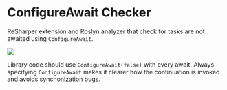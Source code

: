 ConfigureAwait Checker
======================

ReSharper extension and Roslyn analyzer that check for tasks are not awaited using `ConfigureAwait`.

![](http://i.imgur.com/UbEjrNf.png)

Library code should use `ConfigureAwait(false)` with every await. Always specifying `ConfigureAwait` makes it clearer how the continuation is invoked and avoids synchonization bugs.
